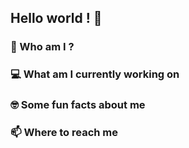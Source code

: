 ## Hello world ! 👋

### 👩 Who am I ?

### 💻 What am I currently working on

### 🤓 Some fun facts about me

### 📫 Where to reach me
